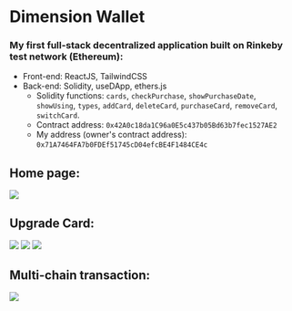 
# Dimension Wallet

### My first full-stack decentralized application built on Rinkeby test network (Ethereum):
- Front-end: ReactJS, TailwindCSS
- Back-end: Solidity, useDApp, ethers.js
  - Solidity functions: `cards`, `checkPurchase`, `showPurchaseDate`, `showUsing`, `types`, `addCard`, `deleteCard`, `purchaseCard`, `removeCard`, `switchCard`.
  - Contract address: `0x42A0c18da1C96a0E5c437b05Bd63b7fec1527AE2`
  - My address (owner's contract address): `0x71A7464FA7b0FDEf51745cD04efcBE4F1484CE4c`

## Home page:
![](https://i.imgur.com/BfVLyp7.gif)


## Upgrade Card:
![](https://i.imgur.com/qC8aDyL.png)
![](https://i.imgur.com/W6qmXbc.png)
![](https://i.imgur.com/d9d3XlD.png)

## Multi-chain transaction:
![](https://i.imgur.com/jlcB4li.png)

